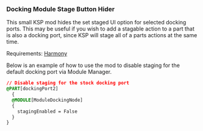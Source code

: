 ### Docking Module Stage Button Hider

This small KSP mod hides the set staged UI option for selected docking ports.
This may be useful if you wish to add a stagable action to a part that is also a docking port, since KSP will stage all of a parts actions at the same time.

Requirements: [Harmony](https://github.com/KSPModdingLibs/HarmonyKSP)

Below is an example of how to use the mod to disable staging for the default docking port via Module Manager.

```css
// Disable staging for the stock docking port
@PART[dockingPort2]
  {
  @MODULE[ModuleDockingNode]
  {
    stagingEnabled = False
  }
}
```

